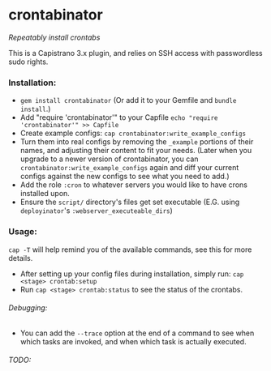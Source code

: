 crontabinator
============

*Repeatably install crontabs*

This is a Capistrano 3.x plugin, and relies on SSH access with passwordless sudo rights.

### Installation:
* `gem install crontabinator` (Or add it to your Gemfile and `bundle install`.)
* Add "require 'crontabinator'" to your Capfile
`echo "require 'crontabinator'" >> Capfile`
* Create example configs:
`cap crontabinator:write_example_configs`
* Turn them into real configs by removing the `_example` portions of their names, and adjusting their content to fit your needs. (Later when you upgrade to a newer version of crontabinator, you can `crontabinator:write_example_configs` again and diff your current configs against the new configs to see what you need to add.)
* Add the role `:cron` to whatever servers you would like to have crons installed upon.
* Ensure the `script/` directory's files get set executable (E.G. using `deployinator`'s `:webserver_executeable_dirs`)

### Usage:
`cap -T` will help remind you of the available commands, see this for more details.
* After setting up your config files during installation, simply run:
`cap <stage> crontab:setup`
* Run `cap <stage> crontab:status` to see the status of the crontabs.

###### Debugging:
* You can add the `--trace` option at the end of a command to see when which tasks are invoked, and when which task is actually executed.

###### TODO:
